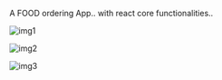 A FOOD ordering App.. with react core functionalities..


![img1](https://github.com/TriBhaskar/Food-order-app-react/assets/99524057/a4763819-fb43-42f7-846f-bdbbd9a82352)

![img2](https://github.com/TriBhaskar/Food-order-app-react/assets/99524057/2b681795-a093-43ff-985f-60420e4949fc)

![img3](https://github.com/TriBhaskar/Food-order-app-react/assets/99524057/f6c6cb80-57e3-4814-b285-b57945eda637)


